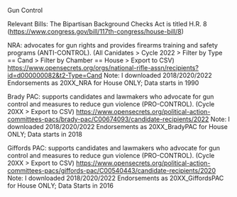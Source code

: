 Gun Control

Relevant Bills: The Bipartisan Background Checks Act is titled H.R. 8 (https://www.congress.gov/bill/117th-congress/house-bill/8)

NRA: advocates for gun rights and provides firearms training and safety programs (ANTI-CONTROL). 
(All Canidates > Cycle 2022 > Filter by Type == Cand > Filter by Chamber == House > Export to CSV)
https://www.opensecrets.org/orgs/national-rifle-assn/recipients?id=d000000082&t2-Type=Cand
Note: I downloaded 2018/2020/2022 Endorsements as 20XX_NRA for House ONLY; Data starts in 1990

Brady PAC: supports candidates and lawmakers who advocate for gun control and measures to reduce gun violence (PRO-CONTROL). 
(Cycle 20XX > Export to CSV) 
https://www.opensecrets.org/political-action-committees-pacs/brady-pac/C00674093/candidate-recipients/2022
Note: I downloaded 2018/2020/2022 Endorsements as 20XX_BradyPAC for House ONLY; Data starts in 2018

Giffords PAC: supports candidates and lawmakers who advocate for gun control and measures to reduce gun violence (PRO-CONTROL). 
(Cycle 20XX > Export to CSV) 
https://www.opensecrets.org/political-action-committees-pacs/giffords-pac/C00540443/candidate-recipients/2020
Note: I downloaded 2018/2020/2022 Endorsements as 20XX_GiffordsPAC for House ONLY; Data Starts in 2016
